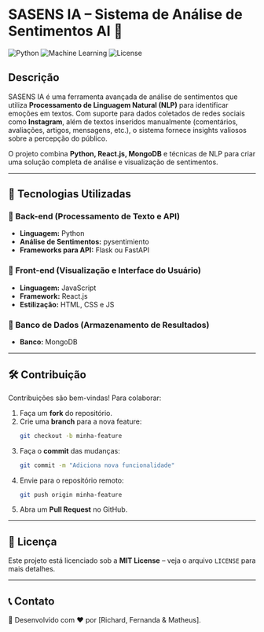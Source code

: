 # SASENS IA – Sistema de Análise de Sentimentos AI 📱

![Python](https://img.shields.io/badge/Python-3.8%2B-blue)
![Machine Learning](https://img.shields.io/badge/Machine%20Learning-Sentiment%20Analysis-orange)
![License](https://img.shields.io/badge/License-MIT-green)

## Descrição

SASENS IA é uma ferramenta avançada de análise de sentimentos que utiliza **Processamento de Linguagem Natural (NLP)** para identificar emoções em textos. Com suporte para dados coletados de redes sociais como **Instagram**, além de textos inseridos manualmente (comentários, avaliações, artigos, mensagens, etc.), o sistema fornece insights valiosos sobre a percepção do público.

O projeto combina **Python, React.js, MongoDB** e técnicas de NLP para criar uma solução completa de análise e visualização de sentimentos.

---

## 🚀 Tecnologias Utilizadas

### 🔹 Back-end (Processamento de Texto e API)
- **Linguagem:** Python
- **Análise de Sentimentos:** pysentimiento
- **Frameworks para API:** Flask ou FastAPI

### 🔹 Front-end (Visualização e Interface do Usuário)
- **Linguagem:** JavaScript
- **Framework:** React.js
- **Estilização:** HTML, CSS e JS

### 🔹 Banco de Dados (Armazenamento de Resultados)
- **Banco:** MongoDB

---

## 🛠 Contribuição

Contribuições são bem-vindas! Para colaborar:

1. Faça um **fork** do repositório.
2. Crie uma **branch** para a nova feature:
   ```sh
   git checkout -b minha-feature
   ```
3. Faça o **commit** das mudanças:
   ```sh
   git commit -m "Adiciona nova funcionalidade"
   ```
4. Envie para o repositório remoto:
   ```sh
   git push origin minha-feature
   ```
5. Abra um **Pull Request** no GitHub.

---

## 📜 Licença

Este projeto está licenciado sob a **MIT License** – veja o arquivo `LICENSE` para mais detalhes.

---

## 📞 Contato

🚀 Desenvolvido com ❤️ por [Richard, Fernanda & Matheus].
